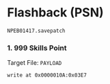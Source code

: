 # Flashback (PSN) 

`NPEB01417.savepatch`

### 1. 999 Skills Point

Target File: `PAYLOAD`

```
write at 0x0000010A:0x03E7
```

